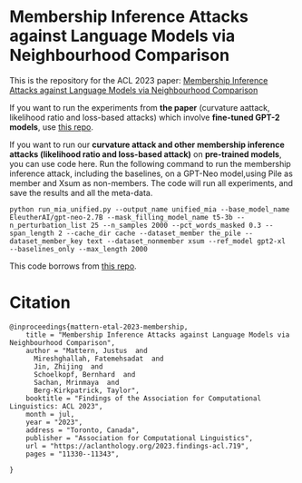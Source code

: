 # Membership Inference Attacks against Language Models via Neighbourhood Comparison

This is the repository for the ACL 2023 paper: [Membership Inference Attacks against Language Models via Neighbourhood Comparison]([https://link-url-here.org](https://arxiv.org/pdf/2305.18462)https://arxiv.org/pdf/2305.18462)

If you want to run the experiments from **the paper**  (curvature aattack, likelihood ratio and loss-based attacks) which involve **fine-tuned GPT-2 models**, use  [this repo](https://github.com/justusmattern27/neighbour-mia/tree/main).


If you want to run our **curvature attack and other membership inference attacks (likelihood ratio and loss-based attack)** on **pre-trained models**, you can use code here. Run the following command to run the membership inference attack, including the baselines, on a GPT-Neo model,using Pile as member and Xsum as non-members. The code will run all experiments, and save the results and all the meta-data.

```
python run_mia_unified.py --output_name unified_mia --base_model_name EleutherAI/gpt-neo-2.7B --mask_filling_model_name t5-3b --n_perturbation_list 25 --n_samples 2000 --pct_words_masked 0.3 --span_length 2 --cache_dir cache --dataset_member the_pile --dataset_member_key text --dataset_nonmember xsum --ref_model gpt2-xl  --baselines_only --max_length 2000
```

This code borrows from [this repo](https://github.com/justusmattern27/neighbour-mia/tree/main).

# Citation
```
@inproceedings{mattern-etal-2023-membership,
    title = "Membership Inference Attacks against Language Models via Neighbourhood Comparison",
    author = "Mattern, Justus  and
      Mireshghallah, Fatemehsadat  and
      Jin, Zhijing  and
      Schoelkopf, Bernhard  and
      Sachan, Mrinmaya  and
      Berg-Kirkpatrick, Taylor",
    booktitle = "Findings of the Association for Computational Linguistics: ACL 2023",
    month = jul,
    year = "2023",
    address = "Toronto, Canada",
    publisher = "Association for Computational Linguistics",
    url = "https://aclanthology.org/2023.findings-acl.719",
    pages = "11330--11343",
    
}
```
